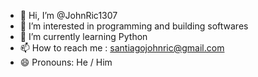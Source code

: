 - 👋 Hi, I’m @JohnRic1307
- 👀 I’m interested in programming and building softwares
- 🌱 I’m currently learning Python
- 📫 How to reach me : santiagojohnric@gmail.com
- 😄 Pronouns: He / Him

<!---
JohnRic1307/JohnRic1307 is a ✨ special ✨ repository because its `README.md` (this file) appears on your GitHub profile.
You can click the Preview link to take a look at your changes.
--->
